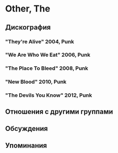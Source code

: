 # Other, The



## Дискография

### "They're Alive" 2004, Punk



### "We Are Who We Eat" 2006, Punk



### "The Place To Bleed" 2008, Punk



### "New Blood" 2010, Punk



### "The Devils You Know" 2012, Punk




## Отношения с другими группами


## Обсуждения


## Упоминания


